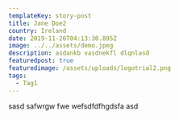 ```yaml
---
templateKey: story-post
title: Jane Doe2
country: Ireland
date: 2019-11-26T04:13:30.895Z
image: ../../assets/demo.jpeg
description: asdankb vasdnekfl dlqnlasd
featuredpost: true
featuredimage: /assets/uploads/logotrial2.png
tags:
  - Tag1
---
```

sasd safwrgw fwe wefsdfdfhgdsfa asd
